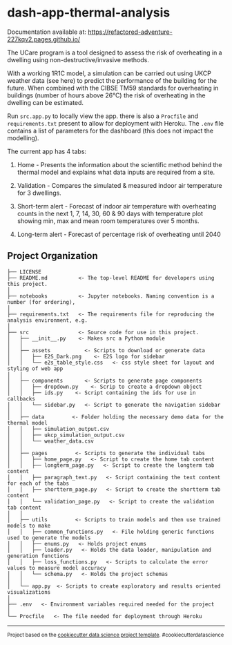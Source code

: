 dash-app-thermal-analysis
==============================

Documentation available at: https://refactored-adventure-227kqv2.pages.github.io/

The UCare program is a tool designed to assess the risk of overheating in a dwelling using non-destructive/invasive methods.

With a working 1R1C model, a simulation can be carried out using UKCP weather data (see here) to predict the performance of the building for the future. When combined with the CIBSE TM59 standards for overheating in buildings (number of hours above 26°C) the risk of overheating in the dwelling can be estimated.

Run `src.app.py` to locally view the app. there is also a `Procfile` and `requirements.txt` present to allow for deployment with Heroku. The `.env` file contains a list of parameters for the dashboard (this does not impact the modelling).

The current app has 4 tabs:

1. Home - Presents the information about the scientific method behind the thermal model and explains what data inputs are required from a site.

2. Validation - Compares the simulated & measured indoor air temperature for 3 dwellings.

3. Short-term alert - Forecast of indoor air temperature with overheating counts in the next 1, 7, 14, 30, 60 & 90 days with temperature plot showing min, max and mean room temperatures over 5 months.

4. Long-term alert - Forecast of percentage risk of overheating until 2040



Project Organization
------------

    ├── LICENSE
    ├── README.md          <- The top-level README for developers using this project.
    │
    ├── notebooks          <- Jupyter notebooks. Naming convention is a number (for ordering),
    │
    ├── requirements.txt   <- The requirements file for reproducing the analysis environment, e.g.
    │
    ├── src                <- Source code for use in this project.
    │   ├── __init__.py    <- Makes src a Python module
    │   │
    │   ├── assets           <- Scripts to download or generate data
    │   │   ├── E2S_Dark.png    <- E2S logo for sidebar
    │   │   └── e2s_table_style.css   <- css style sheet for layout and styling of web app
    │   │
    │   ├── components       <- Scripts to generate page components
    │   │   ├── dropdown.py    <- Scrip to create a dropdown object
    │   │   ├── ids.py    <- Script containing the ids for use in callbacks
    │   │   └── sidebar.py   <- Script to generate the navigation sidebar
    │   │
    │   ├── data         <- Folder holding the necessary demo data for the thermal model
    │   │   ├── simulation_output.csv            
    │   │   ├── ukcp_simulation_output.csv 
    │   │   └── weather_data.csv 
    │   │
    │   ├── pages         <- Scripts to generate the individual tabs
    │   │   ├── home_page.py   <- Script to create the home tab content
    │   │   ├── longterm_page.py   <- Script to create the longterm tab content
    │   │   ├── paragraph_text.py   <- Script containing the text content for each of the tabs            
    │   │   ├── shortterm_page.py   <- Script to create the shortterm tab content 
    │   │   └── validation_page.py   <- Script to create the validation tab content 
    │   │
    │   ├── utils         <- Scripts to train models and then use trained models to make
    │   │   ├── common_functions.py   <- File holding generic functions used to generate the models           
    │   │   ├── enums.py   <- Holds project enums
    │   │   ├── loader.py   <- Holds the data loader, manipulation and generation functions        
    │   │   ├── loss_functions.py   <- Scripts to calculate the error values to measure model accuracy
    │   │   └── schema.py   <- Holds the project schemas
    │   │
    │   └── app.py  <- Scripts to create exploratory and results oriented visualizations
    │
    ├── .env   <- Environment variables required needed for the project
    │
    └── Procfile   <- The file needed for deployment through Heroku


--------

<p><small>Project based on the <a target="_blank" href="https://drivendata.github.io/cookiecutter-data-science/">cookiecutter data science project template</a>. #cookiecutterdatascience</small></p>
